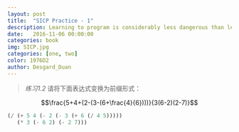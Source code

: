 ```yaml
---
layout: post
title:  "SICP Practice - 1"
description: Learning to program is considerably less dangerous than learning sorcery
date:   2016-11-06 00:00:00 
categories: book  
img: SICP.jpg
categories: [one, two]
color: 1976D2
author: Desgard_Duan
---
```


> *练习1.2* 请将下面表达式变换为前缀形式：


$$\frac{5+4+(2-(3-(6+\frac{4}{6})))}{3(6-2)(2-7)}$$


```lisp
(/ (+ 5 4 (- 2 (- 3 (+ 6 (/ 4 5)))))
   (* 3 (- 6 2) (- 2 7)))
```
